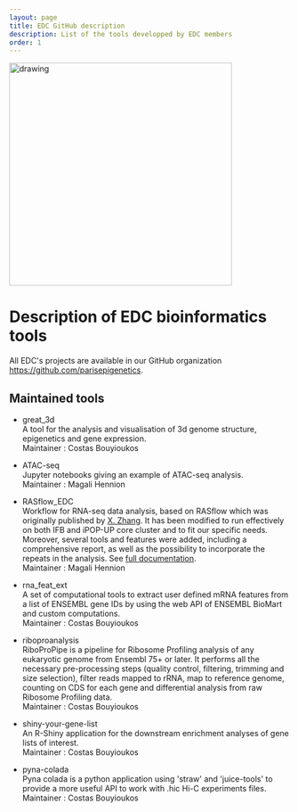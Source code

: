 ```yaml
---
layout: page
title: EDC GitHub description
description: List of the tools developped by EDC members 
order: 1
---
```


<img src="{{site.baseurl}}/images/banner.png" alt="drawing" width="400"/>


# Description of EDC bioinformatics tools

All EDC's projects are available in our GitHub organization https://github.com/parisepigenetics. 

## Maintained tools

- great_3d  
A tool for the analysis and visualisation of 3d genome structure, epigenetics and gene expression.  
Maintainer : Costas Bouyioukos

- ATAC-seq  
Jupyter notebooks giving an example of ATAC-seq analysis.  
Maintainer : Magali Hennion 

- RASflow_EDC  
Workflow for RNA-seq data analysis, based on RASflow which was originally published by [X. Zhang](https://bmcbioinformatics.biomedcentral.com/articles/10.1186/s12859-020-3433-x). It has been modified to run effectively on both IFB and iPOP-UP core cluster and to fit our specific needs. Moreover, several tools and features were added, including a comprehensive report, as well as the possibility to incorporate the repeats in the analysis. See [full documentation](/bibs/analysis/rasflow_edc/#/analysis).  
Maintainer : Magali Hennion

- rna_feat_ext  
A set of computational tools to extract user defined mRNA features from a list of ENSEMBL gene IDs by using the web API of ENSEMBL BioMart and custom computations.  
Maintainer : Costas Bouyioukos

- riboproanalysis  
RiboProPipe is a pipeline for Ribosome Profiling analysis of any eukaryotic genome from Ensembl 75+ or later. It performs all the necessary pre-processing steps (quality control, filtering, trimming and size selection), filter reads mapped to rRNA, map to reference genome, counting on CDS for each gene and differential analysis from raw Ribosome Profiling data.  
Maintainer : Costas Bouyioukos

- shiny-your-gene-list  
An R-Shiny application for the downstream enrichment analyses of gene lists of interest.  
Maintainer : Costas Bouyioukos

- pyna-colada  
Pyna colada is a python application using 'straw' and 'juice-tools' to provide a more useful API to work with .hic Hi-C experiments files.  
Maintainer : Costas Bouyioukos


